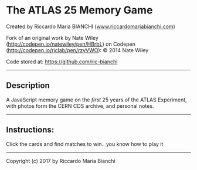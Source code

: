 # The ATLAS 25 Memory Game

Created by Riccardo Maria BIANCHI (www.riccardomariabianchi.com)

Fork of an original work by Nate Wiley (http://codepen.io/natewiley/pen/HBrbL) on Codepen (http://codepen.io/riclab/pen/rzyVWO): © 2014 Nate Wiley

Code stored at: https://github.com/ric-bianchi

---

## Description

A JavaScript memory game on the *first* 25 years of the ATLAS Experiment, with photos form the CERN CDS archive, and personal notes.

---

## Instructions:

Click the cards and find matches to win.. you know how to play it

---

Copyright (c) 2017 by Riccardo Maria Bianchi 
